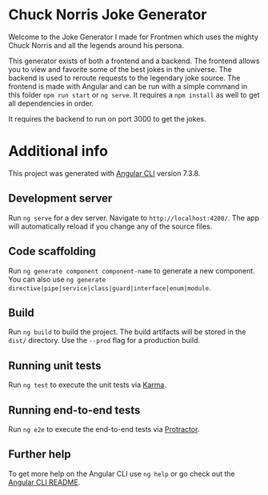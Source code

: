 # Chuck Norris Joke Generator

Welcome to the Joke Generator I made for Frontmen which uses the mighty Chuck Norris and all the legends around his persona.

This generator exists of both a frontend and a backend. The frontend allows you to view and favorite some of the best jokes in the universe. The backend is used to reroute requests to the legendary joke source. The frontend is made with Angular and can be run with a simple command in this folder `npm run start` or `ng serve`. It requires a `npm install` as well to get all dependencies in order.

It requires the backend to run on port 3000 to get the jokes.

# Additional info

This project was generated with [Angular CLI](https://github.com/angular/angular-cli) version 7.3.8.

## Development server

Run `ng serve` for a dev server. Navigate to `http://localhost:4200/`. The app will automatically reload if you change any of the source files.

## Code scaffolding

Run `ng generate component component-name` to generate a new component. You can also use `ng generate directive|pipe|service|class|guard|interface|enum|module`.

## Build

Run `ng build` to build the project. The build artifacts will be stored in the `dist/` directory. Use the `--prod` flag for a production build.

## Running unit tests

Run `ng test` to execute the unit tests via [Karma](https://karma-runner.github.io).

## Running end-to-end tests

Run `ng e2e` to execute the end-to-end tests via [Protractor](http://www.protractortest.org/).

## Further help

To get more help on the Angular CLI use `ng help` or go check out the [Angular CLI README](https://github.com/angular/angular-cli/blob/master/README.md).

